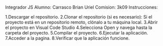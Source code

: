 Integrador JS Alumno: Carrasco Brian Uriel Comision: 3k09 Instrucciones:

1.Descargar el repositorio. 2.Clonar el repositorio (si es necesario): Si el proyecto está en un repositorio remoto, clónalo a tu máquina local. 3.Abrir el proyecto en Visual Code Studio 4.Selecciona Open y navega hasta la carpeta del proyecto. 5.Compilar el proyecto. 6.Ejecutar la aplicación. 7.Acceder a la pagina. 8.Verificar que la aplicación funcione.
